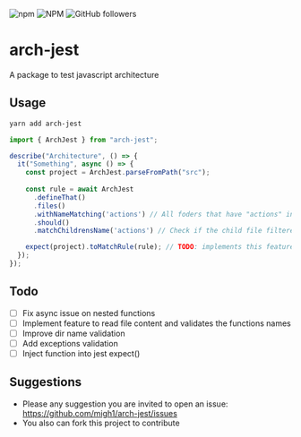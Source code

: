 ![npm](https://img.shields.io/npm/v/arch-jest)
![NPM](https://img.shields.io/npm/l/arch-jest)
![GitHub followers](https://img.shields.io/github/followers/migh1?label=%40migh1&style=social)

# arch-jest

A package to test javascript architecture

## Usage

```bash
yarn add arch-jest
```

```javascript
import { ArchJest } from "arch-jest";

describe("Architecture", () => {
  it("Something", async () => {
    const project = ArchJest.parseFromPath("src");
    
    const rule = await ArchJest
      .defineThat()
      .files()
      .withNameMatching('actions') // All foders that have "actions" in the name
      .should()
      .matchChildrensName('actions') // Check if the child file filtered before has "actions" on its name

    expect(project).toMatchRule(rule); // TODO: implements this feature
  });
});
```

## Todo

- [ ] Fix async issue on nested functions
- [ ] Implement feature to read file content and validates the functions names
- [ ] Improve dir name validation
- [ ] Add exceptions validation
- [ ] Inject function into jest expect()

## Suggestions

- Please any suggestion you are invited to open an issue: https://github.com/migh1/arch-jest/issues
- You also can fork this project to contribute 

